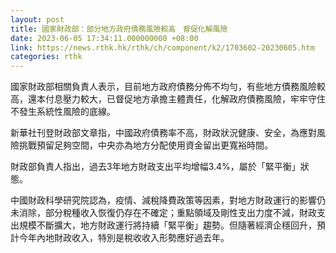 ```yaml
---
layout: post
title: 國家財政部：部分地方政府債務風險較高　督促化解風險
date: 2023-06-05 17:34:11.000000000 +08:00
link: https://news.rthk.hk/rthk/ch/component/k2/1703602-20230605.htm
categories: rthk
---
```


國家財政部相關負責人表示，目前地方政府債務分佈不均勻，有些地方債務風險較高，還本付息壓力較大，已督促地方承擔主體責任，化解政府債務風險，牢牢守住不發生系統性風險的底線。

新華社刊登財政部文章指，中國政府債務率不高，財政狀況健康、安全，為應對風險挑戰預留足夠空間，中央亦為地方分配使用資金留出更寬裕時間。

財政部負責人指出，過去3年地方財政支出平均增幅3.4%，屬於「緊平衡」狀態。

中國財政科學研究院認為，疫情、減稅降費政策等因素，對地方財政運行的影響仍未消除，部分稅種收入恢復仍存在不確定；重點領域及剛性支出力度不減，財政支出規模不斷擴大，地方財政運行將持續「緊平衡」趨勢。但隨著經濟企穩回升，預計今年內地財政收入，特別是稅收收入形勢應好過去年。
